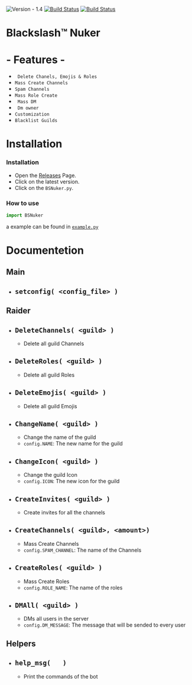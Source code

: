 ![Version - 1.4](https://img.shields.io/badge/Version-1.4-blue?style=for-the-badge)
[![Build Status](https://img.shields.io/github/forks/soyandrey/AG-HUB.svg?style=for-the-badge)](https://github.com/soyandrey/AG-HUB)
[![Build Status](https://img.shields.io/github/stars/soyandrey/AG-HUB.svg?style=for-the-badge)](https://github.com/soyandrey/AG-HUB)
# Blackslash™ Nuker

<h1 allign="center">- Features -</h1>

* ` Delete Chanels, Emojis & Roles`
* ` Mass Create Channels `
* ` Spam Channels `
* ` Mass Role Create `
* ` Mass DM`
* ` Dm owner`
* `Customization`
* ` Blacklist Guilds `
  
# Installation 
### Installation
- Open the [Releases](https://github.com/soyandrey/Blackslash-Nuker/releases) Page.
- Click on the latest version.
- Click on the `BSNuker.py`.
  
### How to use
```py
import BSNuker
```
a example can be found in [``example.py``](https://github.com/soyandrey/Blackslash-Nuker/blob/main/example.py)
# Documentetion

## Main
  - ## ``setconfig( <config_file> )``

## Raider
  - ## ``DeleteChannels( <guild> )``
     * Delete all guild Channels
  - ## ``DeleteRoles( <guild> )``
     * Delete all guild Roles
  - ## ``DeleteEmojis( <guild> )``
     * Delete all guild Emojis
  - ## ``ChangeName( <guild> )``
    * Change the name of the guild
    * ``config.NAME``: The new name for the guild 
  - ## ``ChangeIcon( <guild> )``
    * Change the guild Icon
    * ``config.ICON``: The new icon for the guild
  - ## ``CreateInvites( <guild> )``
     * Create invites for all the channels
  - ## ``CreateChannels( <guild>, <amount>)``
     * Mass Create Channels
     * ``config.SPAM_CHANNEL``: The name of the Channels
  - ## ``CreateRoles( <guild> )`` 
     * Mass Create Roles
     * ``config.ROLE_NAME``: The name of the roles
  - ## ``DMAll( <guild> )`` 
     * DMs all users in the server
     *  ``config.DM_MESSAGE``: The message that will be sended to every user
## Helpers
   - ## ``help_msg(   )`` 
     * Print the commands of the bot


